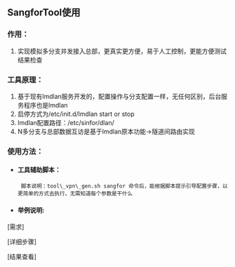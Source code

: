 ## SangforTool使用

### **作用：**

1. 实现模拟多分支并发接入总部，更真实更方便，易于人工控制，更能方便测试结果检查

### **工具原理：**

1. 基于现有lmdlan服务开发的，配置操作与分支配置一样，无任何区别，后台服务程序也是lmdlan
2. 启停方式为/etc/init.d/lmdlan start or stop
3. lmdlan配置路径：/etc/sinfor/dlan/
4. N多分支与总部数据互访是基于lmdlan原本功能-&gt;隧道间路由实现

### 使用方法：

* #### 工具辅助脚本：

  ```
   脚本说明：tool\_vpn\_gen.sh sangfor 命令后，能根据脚本提示引导配置步骤，以更简单的方式去执行，无需知道每个参数是干什么
  ```
* #### 举例说明:

\[需求\]

\[详细步骤\]

\[结果查看\]

